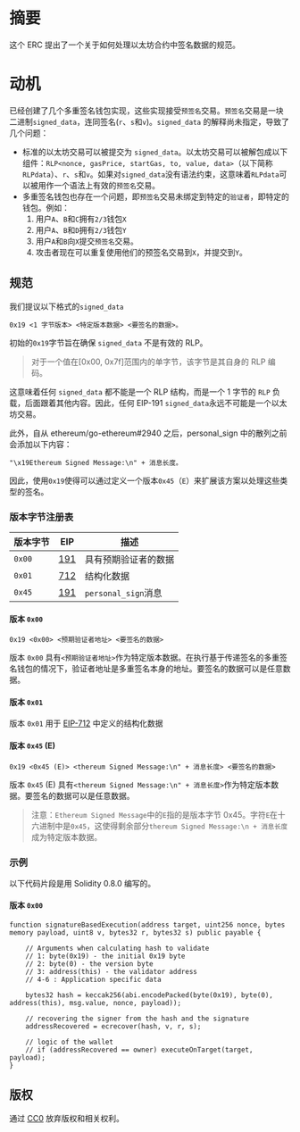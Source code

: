 <!-- ---
eip: 191
title: 签名数据标准
author: Martin Holst Swende (@holiman), Nick Johnson <arachnid@notdot.net>
discussions-to: https://github.com/ethereum/EIPs/issues/191
status: Final
type: 标准跟踪
category: ERC
created: 2016-01-20
--- -->

# 摘要

这个 ERC 提出了一个关于如何处理以太坊合约中签名数据的规范。

# 动机

已经创建了几个多重签名钱包实现，这些实现接受`预签名`交易。`预签名`交易是一块二进制`signed_data`，连同签名(`r`、`s`和`v`)。`signed_data` 的解释尚未指定，导致了几个问题：

* 标准的以太坊交易可以被提交为 `signed_data`。以太坊交易可以被解包成以下组件：`RLP<nonce, gasPrice, startGas, to, value, data>`（以下简称`RLPdata`）、`r`、`s`和`v`。如果对`signed_data`没有语法约束，这意味着`RLPdata`可以被用作一个语法上有效的`预签名`交易。
* 多重签名钱包也存在一个问题，即`预签名`交易未绑定到特定的`验证者`，即特定的钱包。例如：
    1. 用户`A`、`B`和`C`拥有`2/3`钱包`X`
    2. 用户`A`、`B`和`D`拥有`2/3`钱包`Y`
    3. 用户`A`和`B`向`X`提交`预签名`交易。
    4. 攻击者现在可以重复使用他们的预签名交易到`X`，并提交到`Y`。

## 规范

我们提议以下格式的`signed_data`

```
0x19 <1 字节版本> <特定版本数据> <要签名的数据>。
```

初始的`0x19`字节旨在确保 `signed_data` 不是有效的 RLP。

> 对于一个值在[0x00, 0x7f]范围内的单字节，该字节是其自身的 RLP 编码。

这意味着任何 `signed_data` 都不能是一个 RLP 结构，而是一个 1 字节的 `RLP` 负载，后面跟着其他内容。因此，任何 EIP-191 `signed_data`永远不可能是一个以太坊交易。

此外，自从 ethereum/go-ethereum#2940 之后，personal_sign 中的散列之前会添加以下内容：

```
"\x19Ethereum Signed Message:\n" + 消息长度。
```

因此，使用`0x19`使得可以通过定义一个版本`0x45`（`E`）来扩展该方案以处理这些类型的签名。

### 版本字节注册表

| 版本字节 | EIP            | 描述
| -------- | -------------- | -----------
|    `0x00`    | [191][eip-191] | 具有预期验证者的数据
|    `0x01`    | [712][eip-712] | 结构化数据
|    `0x45`    | [191][eip-191] | `personal_sign`消息

#### 版本 `0x00`

```
0x19 <0x00> <预期验证者地址> <要签名的数据>
```

版本 `0x00` 具有`<预期验证者地址>`作为特定版本数据。在执行基于传递签名的多重签名钱包的情况下，验证者地址是多重签名本身的地址。要签名的数据可以是任意数据。

#### 版本 `0x01`

版本 `0x01` 用于 [EIP-712] 中定义的结构化数据

#### 版本 `0x45` (E)

```
0x19 <0x45 (E)> <thereum Signed Message:\n" + 消息长度> <要签名的数据>
```

版本 `0x45` (E) 具有`<thereum Signed Message:\n" + 消息长度>`作为特定版本数据。要签名的数据可以是任意数据。

> 注意：`Ethereum Signed Message`中的`E`指的是版本字节 0x45。字符`E`在十六进制中是`0x45`，这使得剩余部分`thereum Signed Message:\n + 消息长度`成为特定版本数据。

[EIP-191]: ./eip-191.md
[EIP-712]: ./eip-712.md

### 示例

以下代码片段是用 Solidity 0.8.0 编写的。

#### 版本 `0x00`

```solidity
function signatureBasedExecution(address target, uint256 nonce, bytes memory payload, uint8 v, bytes32 r, bytes32 s) public payable {
        
    // Arguments when calculating hash to validate
    // 1: byte(0x19) - the initial 0x19 byte
    // 2: byte(0) - the version byte
    // 3: address(this) - the validator address
    // 4-6 : Application specific data

    bytes32 hash = keccak256(abi.encodePacked(byte(0x19), byte(0), address(this), msg.value, nonce, payload));

    // recovering the signer from the hash and the signature
    addressRecovered = ecrecover(hash, v, r, s);
   
    // logic of the wallet
    // if (addressRecovered == owner) executeOnTarget(target, payload);
}
```
## 版权

通过 [CC0](../LICENSE.md) 放弃版权和相关权利。